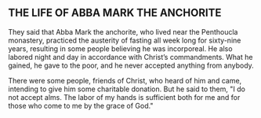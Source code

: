 ## THE LIFE OF ABBA MARK THE ANCHORITE

They said that Abba Mark the anchorite, who lived near the Penthoucla monastery, practiced the austerity of fasting all week long for sixty-nine years, resulting in some people believing he was incorporeal. He also labored night and day in accordance with Christ’s commandments. What he gained, he gave to the poor, and he never accepted anything from anybody.

There were some people, friends of Christ, who heard of him and came, intending to give him some charitable donation. But he said to them, "I do not accept alms. The labor of my hands is sufficient both for me and for those who come to me by the grace of God."
